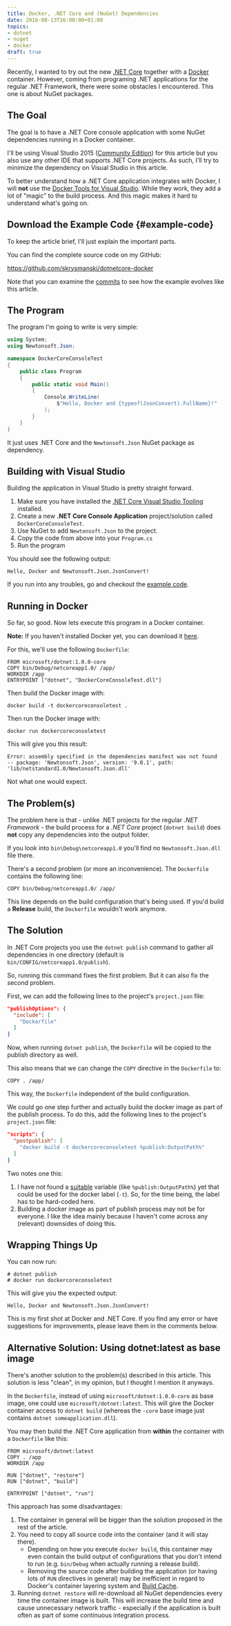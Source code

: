 ```yaml
---
title: Docker, .NET Core and (NuGet) Dependencies
date: 2016-08-13T16:00:00+01:00
topics:
- dotnet
- nuget
- docker
draft: true
---
```


Recently, I wanted to try out the new [.NET Core](https:*www.microsoft.com/net/core) together with a [Docker](https:*www.docker.com/) container. However, coming from programing .NET applications for the regular .NET Framework, there were some obstacles I encountered. This one is about NuGet packages.

<!--more-->

## The Goal

The goal is to have a .NET Core console application with some NuGet dependencies running in a Docker container.

I'll be using Visual Studio 2015 ([Community Edition](https://www.visualstudio.com/)) for this article but you also use any other IDE that supports .NET Core projects. As such, I'll try to minimize the dependency on Visual Studio in this article.

To better understand how a .NET Core application integrates with Docker, I will **not** use the [Docker Tools for Visual Studio](https://aka.ms/DockerToolsForVS). While they work, they add a lot of "magic" to the build process. And this magic makes it hard to understand what's going on.

## Download the Example Code {#example-code}

To keep the article brief, I'll just explain the important parts.

You can find the complete source code on my GitHub:

  https://github.com/skrysmanski/dotnetcore-docker

Note that you can examine the [commits](https://github.com/skrysmanski/dotnetcore-docker/commits/master) to see how the example evolves like this article.

## The Program

The program I'm going to write is very simple:

```c#
using System;
using Newtonsoft.Json;

namespace DockerCoreConsoleTest
{
    public class Program
    {
        public static void Main()
        {
            Console.WriteLine(
                $"Hello, Docker and {typeof(JsonConvert).FullName}!"
            );
        }
    }
}
```

It just uses .NET Core and the `Newtonsoft.Json` NuGet package as dependency.

## Building with Visual Studio

Building the application in Visual Studio is pretty straight forward.

1. Make sure you have installed the [.NET Core Visual Studio Tooling](https://www.microsoft.com/net/core#windows) installed.
1. Create a new **.NET Core Console Application** project/solution called <nobr>`DockerCoreConsoleTest`</nobr>.
1. Use NuGet to add `Newtonsoft.Json` to the project.
1. Copy the code from above into your `Program.cs`
1. Run the program

You should see the following output:

```
Hello, Docker and Newtonsoft.Json.JsonConvert!
```

If you run into any troubles, go and checkout the [example code](#example-code).

## Running in Docker

So far, so good. Now lets execute this program in a Docker container.

**Note:** If you haven't installed Docker yet, you can download it [here](https://www.docker.com/products/docker#/windows).

For this, we'll use the following `Dockerfile`:

```
FROM microsoft/dotnet:1.0.0-core
COPY bin/Debug/netcoreapp1.0/ /app/
WORKDIR /app
ENTRYPOINT ["dotnet", "DockerCoreConsoleTest.dll"]
```

Then build the Docker image with:

```
docker build -t dockercoreconsoletest .
```

Then run the Docker image with:

```
docker run dockercoreconsoletest
```

This will give you this result:

```
Error: assembly specified in the dependencies manifest was not found
-- package: 'Newtonsoft.Json', version: '9.0.1', path: 'lib/netstandard1.0/Newtonsoft.Json.dll'
```

Not what one would expect.

## The Problem(s)

The problem here is that - unlike .NET projects for the regular *.NET Framework* - the build process for a *.NET Core* project (`dotnet build`) does **not** copy any dependencies into the output folder.

If you look into `bin\Debug\netcoreapp1.0` you'll find no `Newtonsoft.Json.dll` file there.

There's a second problem (or more an inconvenience). The `Dockerfile` contains the following line:

```
COPY bin/Debug/netcoreapp1.0/ /app/
```

This line depends on the build configuration that's being used. If you'd build a **Release** build, the `Dockerfile` wouldn't work anymore.

## The Solution

In .NET Core projects you use the `dotnet publish` command to gather all dependencies in one directory (default is `bin/CONFIG/netcoreapp1.0/publish`).

So, running this command fixes the first problem. But it can also fix the second problem.

First, we can add the following lines to the project's `project.json` file:

```json
"publishOptions": {
  "include": [
    "Dockerfile"
  ]
}
```

Now, when running `dotnet publish`, the `Dockerfile` will be copied to the publish directory as well.

This also means that we can change the `COPY` directive in the `Dockerfile` to:

```
COPY . /app/
```

This way, the `Dockerfile` independent of the build configuration.

We could go one step further and actually build the docker image as part of the publish process. To do this, add the following lines to the project's `project.json` file:

```json
"scripts": {
  "postpublish": [
    "docker build -t dockercoreconsoletest %publish:OutputPath%"
  ]
}
```

Two notes one this:

1. I have not found a [suitable](http://stackoverflow.com/a/36730997/614177) variable (like `%publish:OutputPath%`) yet that could be used for the docker label (`-t`). So, for the time being, the label has to be hard-coded here.
1. Building a docker image as part of publish process may not be for everyone. I like the idea mainly because I haven't come across any (relevant) downsides of doing this.

## Wrapping Things Up

You can now run:

```
# dotnet publish
# docker run dockercoreconsoletest
```

This will give you the expected output:

```
Hello, Docker and Newtonsoft.Json.JsonConvert!
```

This is my first shot at Docker and .NET Core. If you find any error or have suggestions for improvements, please leave them in the comments below.

## Alternative Solution: Using dotnet:latest as base image

There's another solution to the problem(s) described in this article. This solution is less "clean", in my opinion, but I thought I mention it anyways.

In the `Dockerfile`, instead of using `microsoft/dotnet:1.0.0-core` as base image, one could use `microsoft/dotnet:latest`. This will give the Docker container access to <nobr>`dotnet build`</nobr> (whereas the `-core` base image just contains `dotnet someapplication.dll`).

You may then build the .NET Core application from **within** the container with a `Dockerfile` like this:

```
FROM microsoft/dotnet:latest
COPY . /app
WORKDIR /app

RUN ["dotnet", "restore"]
RUN ["dotnet", "build"]

ENTRYPOINT ["dotnet", "run"]
```

This approach has some disadvantages:

1. The container in general will be bigger than the solution proposed in the rest of the article.
1. You need to copy all source code into the container (and it will stay there).
   * Depending on how you execute `docker build`, this container may even contain the build output of configurations that you don't intend to run (e.g. `bin/Debug` when actually running a release build).
   * Removing the source code after building the application (or having lots of `RUN` directives in general) may be inefficient in regard to Docker's container layering system and [Build Cache](https://docs.docker.com/engine/userguide/eng-image/dockerfile_best-practices/#build-cache).
1. Running `dotnet restore` will re-download all NuGet dependencies every time the container image is built. This will increase the build time and cause unnecessary network traffic - especially if the application is built often as part of some continuous integration process.
